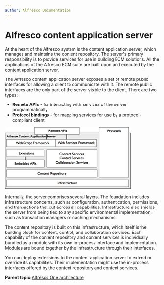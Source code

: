 ```yaml
---
author: Alfresco Documentation
---
```


# Alfresco content application server

At the heart of the Alfresco system is the content application server, which manages and maintains the content repository. The server's primary responsibility is to provide services for use in building ECM solutions. All the applications of the Alfresco ECM suite are built upon and executed by the content application server.

The Alfresco content application server exposes a set of remote public interfaces for allowing a client to communicate with it. The remote public interfaces are the only part of the server visible to the client. There are two types:

-   **Remote APIs** - for interacting with services of the server programmatically
-   **Protocol bindings** - for mapping services for use by a protocol-compliant client

![](../images/2-2.png)

Internally, the server comprises several layers. The foundation includes infrastructure concerns, such as configuration, authentication, permissions, and transactions that cut across all capabilities. Infrastructure also shields the server from being tied to any specific environmental implementation, such as transaction managers or caching mechanisms.

The content repository is built on this infrastructure, which itself is the building block for content, control, and collaboration services. Each capability of the content repository and content services is individually bundled as a module with its own in-process interface and implementation. Modules are bound together by the infrastructure through their interfaces.

You can deploy extensions to the content application server to extend or override its capabilities. Their implementation might use the in-process interfaces offered by the content repository and content services.

**Parent topic:**[Alfresco One architecture](../concepts/alfresco-arch-about.md)


